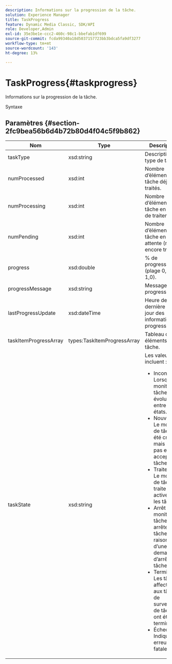 ```yaml
---
description: Informations sur la progression de la tâche.
solution: Experience Manager
title: TaskProgress
feature: Dynamic Media Classic, SDK/API
role: Developer,Admin
exl-id: 35e3be1e-ccc2-460c-98c1-bbefab1df699
source-git-commit: fcda99340a18d5037157723bb3bdca5fa9df3277
workflow-type: tm+mt
source-wordcount: '143'
ht-degree: 13%

---
```


# TaskProgress{#taskprogress}

Informations sur la progression de la tâche.

Syntaxe

## Paramètres {#section-2fc9bea56b6d4b72b80d4f04c5f9b862}

<table id="table_04100BB8ABD84EF68B0A7CE3AD946414"> 
 <thead> 
  <tr> 
   <th colname="col1" class="entry"> Nom </th> 
   <th colname="col2" class="entry"> Type </th> 
   <th colname="col3" class="entry"> Description </th> 
  </tr> 
 </thead>
 <tbody> 
  <tr> 
   <td colname="col1"> <span class="codeph"> <span class="varname"> taskType</span> </span> </td> 
   <td colname="col2"> <span class="codeph"> xsd:string</span> </td> 
   <td colname="col3"> Description du type de tâche. </td> 
  </tr> 
  <tr> 
   <td colname="col1"> <span class="codeph"> <span class="varname"> numProcessed</span> </span> </td> 
   <td colname="col2"> <span class="codeph"> xsd:int</span> </td> 
   <td colname="col3"> Nombre d’éléments de tâche déjà traités. </td> 
  </tr> 
  <tr> 
   <td colname="col1"> <span class="codeph"> <span class="varname"> numProcessing</span> </span> </td> 
   <td colname="col2"> <span class="codeph"> xsd:int</span> </td> 
   <td colname="col3"> Nombre d’éléments de tâche en cours de traitement. </td> 
  </tr> 
  <tr> 
   <td colname="col1"> <span class="codeph"> <span class="varname"> numPending</span> </span> </td> 
   <td colname="col2"> <span class="codeph"> xsd:int</span> </td> 
   <td colname="col3"> Nombre d’éléments de tâche en attente (non encore traités). </td> 
  </tr> 
  <tr> 
   <td colname="col1"> <span class="codeph"> <span class="varname"> progress</span> </span> </td> 
   <td colname="col2"> <span class="codeph"> xsd:double</span> </td> 
   <td colname="col3"> % de progression (plage 0,0 à 1,0). </td> 
  </tr> 
  <tr> 
   <td colname="col1"> <span class="codeph"> <span class="varname"> progressMessage</span> </span> </td> 
   <td colname="col2"> <span class="codeph"> xsd:string</span> </td> 
   <td colname="col3"> Message de progression. </td> 
  </tr> 
  <tr> 
   <td colname="col1"> <span class="codeph"> <span class="varname"> lastProgressUpdate</span> </span> </td> 
   <td colname="col2"> <span class="codeph"> xsd:dateTime</span> </td> 
   <td colname="col3"> Heure de la dernière mise à jour des informations de progression. </td> 
  </tr> 
  <tr> 
   <td colname="col1"> <span class="codeph"> <span class="varname"> taskItemProgressArray</span> </span> </td> 
   <td colname="col2"> <span class="codeph"> types:TaskItemProgressArray</span> </td> 
   <td colname="col3"> Tableau des éléments de tâche. </td> 
  </tr> 
  <tr> 
   <td colname="col1"> <span class="codeph"> <span class="varname"> taskState</span> </span> </td> 
   <td colname="col2"> <span class="codeph"> xsd:string</span> </td> 
   <td colname="col3">Les valeurs incluent : 
    <ul id="ul_BD00DC855B1D42748204E8BCA81FD4BF">
     <li id="li_01FE691763B3465DBF3402E7CDEA50C3"><span class="codeph"> Inconnu</span> : Lorsque le moniteur de tâches évolue entre les états. </li>
     <li id="li_AA2D1F9ADDE84B54A85C7E7830D3A0C9"><span class="codeph"> Nouveau</span> : Le moniteur de tâches a été créé mais n’a pas encore accepté les tâches. </li>
     <li id="li_76D667D21BDF4FADA6A266A7EB4DC6EE"><span class="codeph"> Traitement</span> : Le moniteur de tâches traite activement les tâches. </li>
     <li id="li_3813B2178D7143DEB91804A6C5FF3902"><span class="codeph"> Arrêt</span> : Le moniteur de tâches arrête une tâche en raison d’une demande d’arrêt de tâche. </li>
     <li id="li_41C2E774FC504B58BD6736119AE9C0AE"><span class="codeph"> Terminé</span> : Les tâches affectées aux tâches de surveillance de tâches ont été terminées. </li>
     <li id="li_EB2322BB11314B97998D467F4620ED2E"><span class="codeph"> Échec</span> : Indique une erreur fatale. </li>
    </ul></td> 
  </tr> 
 </tbody> 
</table>
